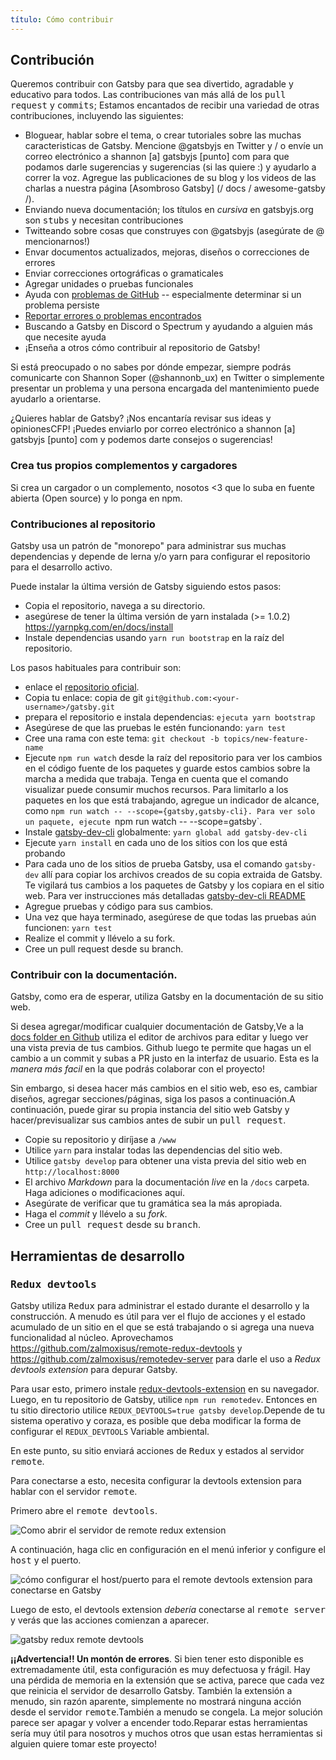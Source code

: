 ```yaml
---
título: Cómo contribuir
---
```


## Contribución

Queremos contribuir con Gatsby para que sea divertido, agradable y educativo para todos. Las contribuciones van más allá de los <tt>pull request</tt> y <tt>commits</tt>; Estamos encantados de recibir una variedad de otras contribuciones, incluyendo las siguientes:

* Bloguear, hablar sobre el tema, o crear tutoriales sobre las muchas caracteristicas de Gatsby. Mencione @gatsbyjs en Twitter y / o envíe un correo electrónico a shannon [a] gatsbyjs [punto] com para que podamos darle sugerencias y sugerencias (si las quiere :) y ayudarlo a correr la voz. Agregue las publicaciones de su blog y los videos de las charlas a nuestra página [Asombroso Gatsby] (/ docs / awesome-gatsby /).
* Enviando nueva documentación; los títulos en _cursiva_ en gatsbyjs.org son <tt>stubs</tt> y necesitan contribuciones
* Twitteando sobre cosas que construyes con @gatsbyjs (asegúrate de @ mencionarnos!)
* Envar documentos actualizados, mejoras, diseños o correcciones de errores
* Enviar correcciones ortográficas o gramaticales
* Agregar unidades o pruebas funcionales
* Ayuda con [problemas de GitHub](https://github.com/gatsbyjs/gatsby/issues) -- especialmente determinar si un problema persiste
* [Reportar errores o problemas encontrados](/docs/how-to-file-an-issue/)
* Buscando a Gatsby en Discord o Spectrum y ayudando a alguien más que necesite ayuda
* ¡Enseña a otros cómo contribuir al repositorio de Gatsby!

Si está preocupado o no sabes por dónde empezar, siempre podrás comunicarte con Shannon Soper (@shannonb_ux) en Twitter o simplemente presentar un problema y una persona encargada del mantenimiento puede ayudarlo a orientarse.

¿Quieres hablar de Gatsby? ¡Nos encantaría revisar sus ideas y opinionesCFP! ¡Puedes enviarlo por correo electrónico a shannon [a] gatsbyjs [punto] com y podemos darte consejos o sugerencias!

### Crea tus propios complementos y cargadores

Si crea un cargador o un complemento, nosotos <3 que lo suba en fuente abierta (Open source) y lo ponga en npm.

### Contribuciones al repositorio

Gatsby usa un patrón de "monorepo" para administrar sus muchas dependencias y depende de 
lerna y/o yarn para configurar el repositorio para el desarrollo activo.

Puede instalar la última versión de Gatsby siguiendo estos pasos:

* Copia el repositorio, navega a su directorio.
* asegúrese de tener la última versión de yarn instalada (>= 1.0.2)
  https://yarnpkg.com/en/docs/install
* Instale dependencias usando `yarn run bootstrap` en la raíz del repositorio.

Los pasos habituales para contribuir son:

* enlace el [repositorio oficial](https://github.com/gatsbyjs/gatsby).
* Copia tu enlace: copia de git `git@github.com:<your-username>/gatsby.git`
* prepara el repositorio e instala dependencias: `ejecuta yarn bootstrap`
* Asegúrese de que las pruebas le estén funcionando: `yarn test`
* Cree una rama con este tema: `git checkout -b topics/new-feature-name`
* Ejecute `npm run watch` desde la raíz del repositorio para ver los cambios en el código fuente de los paquetes y guarde estos cambios sobre la marcha a medida que trabaja. Tenga en cuenta que el comando visualizar puede consumir muchos recursos. Para limitarlo a los paquetes en los que está trabajando, agregue un indicador de alcance, como `npm run watch -- --scope={gatsby,gatsby-cli}. Para ver solo un paquete, ejecute `npm run watch -- --scope=gatsby`.
* Instale [gatsby-dev-cli](/packages/gatsby-dev-cli/) globalmente: `yarn global add gatsby-dev-cli`
* Ejecute `yarn install` en cada uno de los sitios con los que está probando
* Para cada uno de los sitios de prueba Gatsby, usa el comando `gatsby-dev` allí para copiar
  los archivos creados de su copia extraida de Gatsby. Te vigilará tus cambios
  a los paquetes de Gatsby y los copiara en el sitio web. Para ver instrucciones más detalladas
  [gatsby-dev-cli README](/packages/gatsby-dev-cli/)
* Agregue pruebas y código para sus cambios.
* Una vez que haya terminado, asegúrese de que todas las pruebas aún funcionen: `yarn test`
* Realize el commit y llévelo a su fork.
* Cree un pull request desde su branch.

### Contribuir con la documentación.

Gatsby, como era de esperar, utiliza Gatsby en la documentación de su sitio web.

Si desea agregar/modificar cualquier documentación de Gatsby,Ve a la
[docs folder en Github](https://github.com/gatsbyjs/gatsby/tree/master/docs) utiliza el editor de archivos para editar y luego ver una vista previa de tus cambios. Github luego te permite
que hagas un el cambio a un commit y subas a PR justo en la interfaz de usuario. Esta es la _manera más facil_
 en la que podrás colaborar con el proyecto!

Sin embargo, si desea hacer más cambios en el sitio web, eso es, cambiar 
diseños, agregar secciones/páginas, siga los pasos a continuación.A continuación, puede girar su
propia instancia del sitio web Gatsby y hacer/previsualizar sus cambios antes de subir un <tt>pull request</tt>.

* Copie su repositorio y diríjase a `/www`
* Utilice `yarn` para instalar todas las dependencias del sitio web.
* Utilice `gatsby develop` para obtener una vista previa del sitio web en `http://localhost:8000`
* El archivo _Markdown_ para la documentación _live_ en la `/docs` carpeta. Haga 
adiciones o modificaciones aquí.
* Asegúrate de verificar que tu gramática sea la más apropiada.
* Haga el _commit_ y llévelo a su _fork_.
* Cree un  <tt>pull request</tt> desde su <tt>branch</tt>.

## Herramientas de desarrollo

### <tt>Redux devtools</tt>

Gatsby utiliza <tt>Redux</tt> para administrar el estado durante el desarrollo y la construcción. A menudo es
útil para ver el flujo de acciones y el estado acumulado de un sitio en el que se está trabajando
o si agrega una nueva funcionalidad al núcleo. Aprovechamos
https://github.com/zalmoxisus/remote-redux-devtools y
https://github.com/zalmoxisus/remotedev-server para darle el uso a _Redux
devtools extension_ para depurar Gatsby.

Para usar esto, primero instale
[redux-devtools-extension](https://github.com/zalmoxisus/redux-devtools-extension)
en su navegador. Luego, en tu repositorio de Gatsby, utilice `npm run remotedev`. Entonces en tu
sitio directorio utilice `REDUX_DEVTOOLS=true gatsby develop`.Depende de tu
sistema operativo y coraza, es posible que deba modificar la forma de configurar el
`REDUX_DEVTOOLS` Variable ambiental.

En este punto, su sitio enviará acciones de <tt>Redux</tt> y estados al servidor
<tt>remote</tt>.

Para conectarse a esto, necesita configurar la devtools extension
para hablar con el servidor <tt>remote</tt>.

Primero abre el <tt>remote devtools</tt>.

![Como abrir el servidor de remote redux extension](./images/open-remote-dev-tools.png)

A continuación, haga clic en configuración en el menú inferior y configure el <tt>host</tt> y el puerto.

![cómo configurar el host/puerto para el remote devtools extension para conectarse en Gatsby](./images/remote-dev-settings.png)

Luego de esto, el devtools extension _debería_ conectarse al <tt>remote server</tt> 
y verás que las acciones comienzan a aparecer.

![gatsby redux remote devtools](./images/running-redux-devtools.png)

**¡¡Advertencia!! Un montón de errores**. Si bien tener esto disponible es extremadamente
útil, esta configuración es muy defectuosa y frágil. Hay una pérdida de memoria en la extensión que se activa, 
parece que cada vez que reinicia el servidor de desarrollo Gatsby.
También la extensión a menudo, sin razón aparente, simplemente no mostrará ninguna acción desde el servidor <tt>remote</tt>.También a menudo se congela. 
La mejor solución parece ser apagar y volver a encender todo.Reparar estas herramientas sería muy útil para nosotros y muchos otros que usan estas herramientas si alguien
quiere tomar este proyecto!
